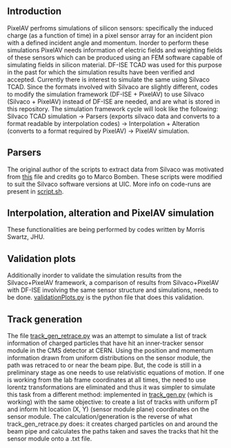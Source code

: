 ## Introduction

PixelAV perfroms simulations of silicon sensors: specifically the induced charge (as a function of time) in a pixel sensor array for an incident pion with a defined incident angle and momentum. Inorder to perform these simulations PixelAV needs information of electric fields and weighting fields of these sensors which can be produced using an FEM software capable of simulating fields in silicon material. DF-ISE TCAD was used for this purpose in the past for which the simulation results have been verified and accepted. Currently there is interest to simulate the same using Silvaco TCAD. Since the formats involved with Silvaco are slightly different, codes to modify the simulation framework (DF-ISE + PixelAV) to use Silvaco (Silvaco + PixelAV) instead of DF-ISE are needed, and are what is stored in this repository. The simulation framework cycle will look like the following:
Silvaco TCAD simulation -> Parsers (exports silvaco data and converts to a format readable by interpolation codes) -> Interpolation + Alteration (converts to a format required by PixelAV) -> PixelAV simulation.

## Parsers
The original author of the scripts to extract data from Silvaco was motivated from [this](https://docs.google.com/document/d/1_cMVVW3Z-kzEkRnzKBCPwtvXYCGjXNB8bO0RWyMA2pk/edit) file and credits go to Marco Bomben. These scripts were modified to suit the Silvaco software versions at UIC. More info on code-runs are present in [script.sh](https://github.com/CodexForster/SilvacoToPixelAV/blob/main/extractFromSilvaco/script.sh).

## Interpolation, alteration and PixelAV simulation
These functionalities are being performed by codes written by Morris Swartz, JHU.

## Validation plots
Additionally inorder to validate the simulation results from the Silvaco+PixelAV framework, a comparison of results from Silvaco+PixelAV with DF-ISE involving the same sensor structure and simulations, needs to be done. [validationPlots.py](https://github.com/CodexForster/SilvacoToPixelAV/blob/main/validationPlots.py) is the python file that does this validation.

## Track generation
The file [track_gen_retrace.py](https://github.com/CodexForster/SilvacoToPixelAV/blob/main/track_gen_retrace.py) was an attempt to simulate a list of track information of charged particles that have hit an inner-tracker sensor module in the CMS detector at CERN. Using the position and momentum information drawn from uniform distributions on the sensor module, the path was retraced to or near the beam pipe. But, the code is still in a preliminary stage as one needs to use relativistic equations of motion. If one is working from the lab frame coordinates at all times, the need to use lorentz transformations are eliminated and thus it was simpler to simulate this task from a different method: implemented in [track_gen.py](https://github.com/CodexForster/SilvacoToPixelAV/blob/main/track_gen.py) (which is working) with the same objective: to create a list of tracks with uniform pT and inform hit location (X, Y) (sensor module plane) coordinates on the sensor module. The calculation/generation is the reverse of what track_gen_retrace.py does: it creates charged particles on and around the beam pipe and calculates the paths taken and saves the tracks that hit the sensor module onto a .txt file.

